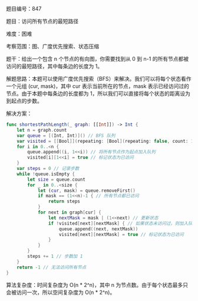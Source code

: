 题目编号：847

题目：访问所有节点的最短路径

难度：困难

考察范围：图、广度优先搜索、状态压缩

题干：给出一个包含 n 个节点的有向图，你需要找到从 0 到 n-1 的所有节点都被访问的最短路径，其中每条边的长度为 1。

解题思路：本题可以使用广度优先搜索（BFS）来解决。我们可以将每个状态看作一个元组 (cur, mask)，其中 cur 表示当前所在的节点，mask 表示已经访问过的节点。由于本题中每条边的长度都为 1，所以我们可以直接将每个状态的距离设为到起点的步数。

解决方案：

```swift
func shortestPathLength(_ graph: [[Int]]) -> Int {
    let n = graph.count
    var queue = [(Int, Int)]() // BFS 队列
    var visited = [[Bool]](repeating: [Bool](repeating: false, count: 1<<n), count: n) // 记录状态是否访问过
    for i in 0..<n {
        queue.append((i, 1<<i)) // 将所有节点作为起点加入队列
        visited[i][1<<i] = true // 标记状态为已访问
    }
    var steps = 0 // 记录步数
    while !queue.isEmpty {
        let size = queue.count
        for _ in 0..<size {
            let (cur, mask) = queue.removeFirst()
            if mask == (1<<n)-1 { // 所有节点都已访问
                return steps
            }
            for next in graph[cur] {
                let nextMask = mask | (1<<next) // 更新状态
                if !visited[next][nextMask] { // 如果状态未访问过，则加入队列
                    queue.append((next, nextMask))
                    visited[next][nextMask] = true // 标记状态为已访问
                }
            }
        }
        steps += 1 // 步数加 1
    }
    return -1 // 无法访问所有节点
}
```

算法复杂度：时间复杂度为 O(n * 2^n)，其中 n 为节点数。由于每个状态最多只会被访问一次，所以空间复杂度为 O(n * 2^n)。